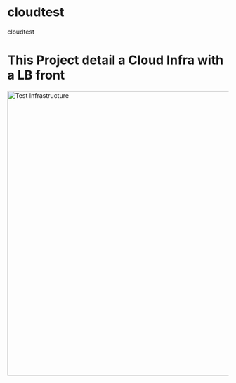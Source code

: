 # cloudtest
cloudtest

# This Project detail a Cloud Infra with a LB front

<img width="647" alt="Test Infrastructure" src="https://user-images.githubusercontent.com/71703731/123812672-2f288c00-d8ec-11eb-8e12-5ca41a44c85c.png">

